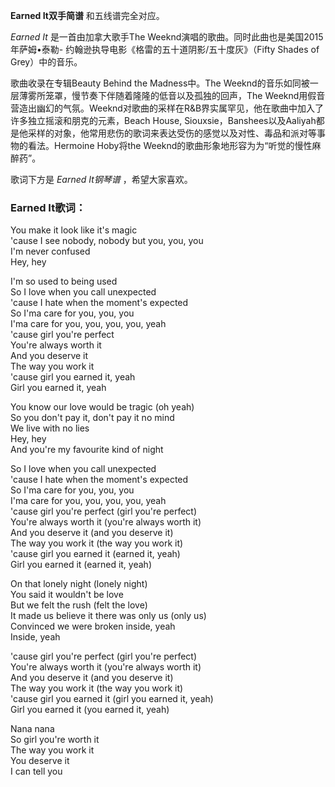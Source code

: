 

**Earned It双手简谱** 和五线谱完全对应。

_Earned It_ 是一首由加拿大歌手The Weeknd演唱的歌曲。同时此曲也是美国2015年萨姆•泰勒-
约翰逊执导电影《格雷的五十道阴影/五十度灰》（Fifty Shades of Grey）中的音乐。

歌曲收录在专辑Beauty Behind the Madness中。The
Weeknd的音乐如同被一层薄雾所笼罩，慢节奏下伴随着隆隆的低音以及孤独的回声，The
Weeknd用假音营造出幽幻的气氛。Weeknd对歌曲的采样在R&B界实属罕见，他在歌曲中加入了许多独立摇滚和朋克的元素，Beach House,
Siouxsie，Banshees以及Aaliyah都是他采样的对象，他常用悲伤的歌词来表达受伤的感觉以及对性、毒品和派对等事物的看法。Hermoine
Hoby将the Weeknd的歌曲形象地形容为为“听觉的慢性麻醉药”。

歌词下方是 _Earned It钢琴谱_ ，希望大家喜欢。

### Earned It歌词：

You make it look like it's magic  
'cause I see nobody, nobody but you, you, you  
I'm never confused  
Hey, hey

I'm so used to being used  
So I love when you call unexpected  
'cause I hate when the moment's expected  
So I'ma care for you, you, you  
I'ma care for you, you, you, you, yeah  
'cause girl you're perfect  
You're always worth it  
And you deserve it  
The way you work it  
'cause girl you earned it, yeah  
Girl you earned it, yeah

You know our love would be tragic (oh yeah)  
So you don't pay it, don't pay it no mind  
We live with no lies  
Hey, hey  
And you're my favourite kind of night

So I love when you call unexpected  
'cause I hate when the moment's expected  
So I'ma care for you, you, you  
I'ma care for you, you, you, you, yeah  
'cause girl you're perfect (girl you're perfect)  
You're always worth it (you're always worth it)  
And you deserve it (and you deserve it)  
The way you work it (the way you work it)  
'cause girl you earned it (earned it, yeah)  
Girl you earned it (earned it, yeah)

On that lonely night (lonely night)  
You said it wouldn't be love  
But we felt the rush (felt the love)  
It made us believe it there was only us (only us)  
Convinced we were broken inside, yeah  
Inside, yeah

'cause girl you're perfect (girl you're perfect)  
You're always worth it (you're always worth it)  
And you deserve it (and you deserve it)  
The way you work it (the way you work it)  
'cause girl you earned it (girl you earned it, yeah)  
Girl you earned it (you earned it, yeah)

Nana nana  
So girl you're worth it  
The way you work it  
You deserve it  
I can tell you

